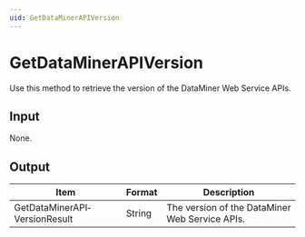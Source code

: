 ```yaml
---
uid: GetDataMinerAPIVersion
---
```


# GetDataMinerAPIVersion

Use this method to retrieve the version of the DataMiner Web Service APIs.

## Input

None.

## Output

| Item                          | Format | Description                                    |
|-------------------------------|--------|------------------------------------------------|
| GetDataMinerAPI­VersionResult | String | The version of the DataMiner Web Service APIs. |
